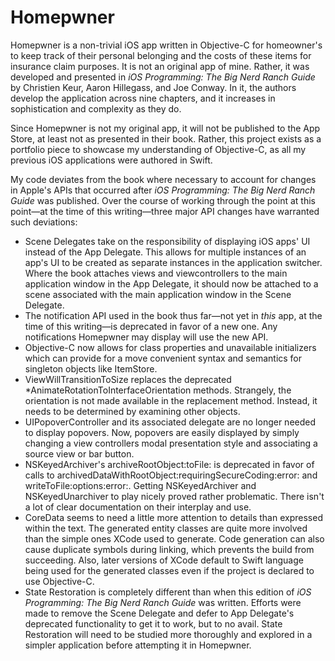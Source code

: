 #  Homepwner

Homepwner is a non-trivial iOS app written in Objective-C for homeowner's to keep track of their personal belonging and the costs of these items for insurance claim purposes.  It is not an original app of mine.  Rather, it was developed and presented in _iOS Programming: The Big Nerd Ranch Guide_ by Christien Keur, Aaron Hillegass, and Joe Conway.  In it, the authors develop the application across nine chapters, and it increases in sophistication and complexity as they do.

Since Homepwner is not my original app, it will not be published to the App Store, at least not as presented in their book.  Rather, this project exists as a portfolio piece to showcase my understanding of Objective-C, as all my previous iOS applications were authored in Swift.

My code deviates from the book where necessary to account for changes in Apple's APIs that occurred after _iOS Programming: The Big Nerd Ranch Guide_ was published.  Over the course of working through the point at this point—at the time of this writing—three major API changes have warranted such deviations:

- Scene Delegates take on the responsibility of displaying iOS apps' UI instead of the App Delegate.  This allows for multiple instances of an app's UI to be created as separate instances in the application switcher.  Where the book attaches views and viewcontrollers to the main application window in the App Delegate, it should now be attached to a scene associated with the main application window in the Scene Delegate.
- The notification API used in the book thus far—not yet in _this_ app, at the time of this writing—is deprecated in favor of a new one.  Any notifications Homepwner may display will use the new API.
- Objective-C now allows for class properties and unavailable initializers which can provide for a move convenient syntax and semantics for singleton objects like ItemStore.
- ViewWillTransitionToSize replaces the deprecated *AnimateRotationToInterfaceOrientation methods.  Strangely, the orientation is not made available in the replacement method.  Instead, it needs to be determined by examining other objects.
- UIPopoverController and its associated delegate are no longer needed to display popovers.  Now, popovers are easily displayed by simply changing a view controllers modal presentation style and associating a source view or bar button. 
- NSKeyedArchiver's archiveRootObject:toFile: is deprecated in favor of calls to archivedDataWithRootObject:requiringSecureCoding:error: and writeToFile:options:error:.  Getting NSKeyedArchiver and NSKeyedUnarchiver to play nicely proved rather problematic.  There isn't a lot of clear documentation on their interplay and use.
- CoreData seems to need a little more attention to details than expressed within the text.  The generated entity classes are quite more involved than the simple ones XCode used to generate.  Code generation can also cause duplicate symbols during linking, which prevents the build from succeeding.  Also, later versions of XCode default to Swift language being used for the generated classes even if the project is declared to use Objective-C.
- State Restoration is completely different than when this edition of _iOS Programming: The Big Nerd Ranch Guide_ was written.  Efforts were made to remove the Scene Delegate and defer to App Delegate's deprecated functionality to get it to work, but to no avail.  State Restoration will need to be studied more thoroughly and explored in a simpler application before attempting it in Homepwner.
